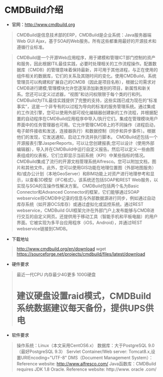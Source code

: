# CMDBuild介绍

- 官网：http://www.cmdbuild.org

> CMDBuild是信息技术部的ERP，CMDBuild是企业系统：Java服务器端Web GUI Ajax，基于SOA的Web服务。所有这些都重用最好的开源技术和遵循行业标准。

> CMDBuild是一个开源Web应用程序，用于建模和管理ICT部门控制的资产和服务，因此根据ITIL最佳实践，必要时处理相关的工作流程操作。配置数据库（CMDB）的管理意味着保持最新，并可用于其他进程，与正在使用的组件相关的数据库，它们的关系及其随时间的变化。使用CMDBuild，系统管理员可以构建和扩展自己的CMDB（因此是项目名称），根据公司需求对CMDB进行建模;管理模块允许您逐渐添加新类别的项目，新属性和新关系。您还可以定义过滤器，“视图”和访问权限限于每个类的行和列。 CMDBuild为ITIL最佳实践提供了完整的支持，这些实践已成为现在的“标准事实”，这是一个非专有的以过程为导向的标准的服务管理系统。通过集成的工作流引擎，您可以使用外部可视化编辑器创建新的工作流程，并根据配置的自动程序在CMDBuild应用程序中导入/执行它们。集成在管理模块用户界面中的任务管理器也可用。它允许管理CMDB上的不同操作（进程启动，电子邮件接收和发送，连接器执行）和数据控制（同步和异步事件）。根据他们的发现，它发送通知，启动工作流并执行脚本。 CMDBuild还包括一个开源报表引擎JasperReports，可以让您创建报表;您可以设计（使用外部编辑器），导入并在CMDBuild中运行自定义报告。然后可以定义一些由图表组成的仪表板，它们立即显示当前系统（KPI）中某些指标的情况。 CMDBuild集成了流行的开源文档管理系统Alfresco。您可以附加文档，图片和其他文件。此外，您可以使用GIS功能在地理位置图（外部地图服务）和/或办公计划（本地GeoServer）和BIM功能上对资产进行地理参考和显示，以查看3D模型（IFC格式）。该系统还包括SOAP和REST Web服务，以实现与SOA的互操作性解决方案。 CMDBuild包括两个名为Basic Connector和Advanced Connector的框架，它们能够通过SOAP webservice将CMDB中记录的信息与外部数据源进行同步，例如通过自动库存系统（如开源OCS库存）或通过虚拟化或监控系统。通过REST webservice，CMDBuild GUI框架允许在外部门户上发布能够与CMDB进行交互的自定义​​网页。还提供用于移动工具（智能手机和平板电脑）的用户界面。它被实现为多平台应用程序（iOS，Android），并通过REST webservice链接到CMDB。

- 下载地址

> http://www.cmdbuild.org/en/download
wget https://sourceforge.net/projects/cmdbuild/files/latest/download

- 硬件要求

> 最近一代CPU
> 内存最少4G更多
> 100G硬盘
> # 建议硬盘设置raid模式，CMDBuild系统数据建议每天备份，提供UPS供电

- 软件要求

> 操作系统：Linux（本文采用CentOS6.x）
> 数据库：大于PostgreSQL 9.0（最好PostgreSQL 9.3）
> Servlet Container/Web server: Tomcat8.x,设置URIEncoding="UTF-8"
> DMS（Document Management System）：Reference website: http://www.alfresco.com/
> Java函数库：CMDBuild requires JDK 1.8 Oracle. Reference website: http://www. oracle .com/
>
